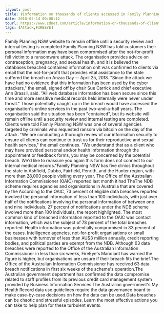 ```yaml
---
layout: post
title: ?Information on thousands of clients accessed in Family Planning NSW breach
date: 2018-05-14 00:00:12
tourl: https://www.zdnet.com/article/information-on-thousands-of-clients-accessed-in-family-planning-nsw-breach/
tags: [Attack,FIREEYE]
---
```

Family Planning NSW website to remain offline until a security review and internal testing is completed.Family Planning NSW has told customers their personal information may have been compromised after the not-for-profit fell victim to a ransomware attack. The organisation provides advice on contraception, pregnancy, and sexual health, and it is believed the databases breached contained information onIt was confirmed to clients via email that the not-for-profit that provides vital assistance to the state suffered the breach on Anzac Day -- April 25, 2018. "Since the attack we have had no evidence that this information has been used by the cyber attackers," the email, signed off by chair Sue Carrick and chief executive Ann Brassil, said. "All web database information has been secure since this time and more sensitive medical records held internally were never under threat." Those potentially caught up in the breach would have accessed the organisation's online services in the past two-and-a-half years. The organisation said the situation has been "contained", but its website will remain offline until a security review and internal testing are completed. Clients were told Family Planning NSW was one of several agencies targeted by criminals who requested ransom via bitcoin on the day of the attack. "We are conducting a thorough review of our information security to ensure all clients can continue to trust us for their reproductive and sexual health services," the email continues. "We understand that as a client who may have provided personal and/or health information through the appointment or feedback forms, you may be concerned by the potential breach. We'd like to reassure you again this form does not connect to our internal medical records."Family Planning NSW has five clinics throughout the state in Ashfield, Dubbo, Fairfield, Penrith, and the Hunter region, with more than 28,000 people visiting every year. The Office of the Australian Information Commissioner (OAIC) reported last month it had TheThe NDB scheme requires agencies and organisations in Australia that are covered by the According to the OAIC, 73 percent of eligible data breaches reported involved the personal information of less than 100 individuals, with just over half of the notifications involving the personal information of between one and nine individuals. 27 percent of notifications under the NDB scheme involved more than 100 individuals, the report highlighted. The most common kind of breached information reported to the OAIC was contact information, which was the subject of 78 percent of the total breaches reported. Health information was potentially compromised in 33 percent of the cases. Intelligence agencies, not-for-profit organisations or small businesses with turnover of less than AU$3 million annually, credit reporting bodies, and political parties are exempt from the NDB. Although 63 data breaches were reported to the Office of the Australian Information Commissioner in less than six weeks, FireEye's Mandiant has warned the figure is higher, but organisations are unsure if their breach fits the brief.The Office of the Australian Information Commissioner has received 63 data breach notifications in first six weeks of the scheme's operation.The Australian government department has confirmed the data compromise related to staff profiles from its previous credit card management system provided by Business Information Services.The Australian government's My Health Record data use guidelines require the data governance board to make case-by-case decisions on how the data can be used.Data breaches can be chaotic and stressful episodes. Learn the most effective actions you can take to help plan for these turbulent events.